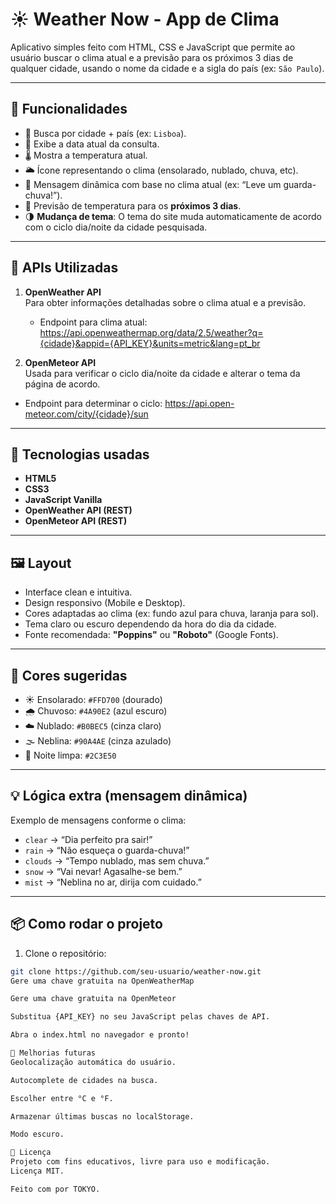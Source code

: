 # ☀️ Weather Now - App de Clima

Aplicativo simples feito com HTML, CSS e JavaScript que permite ao usuário buscar o clima atual e a previsão para os próximos 3 dias de qualquer cidade, usando o nome da cidade e a sigla do país (ex: `São Paulo`).

---

## 🧠 Funcionalidades

- 🔎 Busca por cidade + país (ex: `Lisboa`).
- 📅 Exibe a data atual da consulta.
- 🌡️ Mostra a temperatura atual.
- 🌥️ Ícone representando o clima (ensolarado, nublado, chuva, etc).
- 💬 Mensagem dinâmica com base no clima atual (ex: “Leve um guarda-chuva!”).
- 📆 Previsão de temperatura para os **próximos 3 dias**.
- 🌗 **Mudança de tema**: O tema do site muda automaticamente de acordo com o ciclo dia/noite da cidade pesquisada.

---

## 🔗 APIs Utilizadas

1. **OpenWeather API**  
   Para obter informações detalhadas sobre o clima atual e a previsão.
   - Endpoint para clima atual:
    https://api.openweathermap.org/data/2.5/weather?q={cidade}&appid={API_KEY}&units=metric&lang=pt_br

2. **OpenMeteor API**  
Usada para verificar o ciclo dia/noite da cidade e alterar o tema da página de acordo.
- Endpoint para determinar o ciclo:
https://api.open-meteor.com/city/{cidade}/sun


---

## 📂 Tecnologias usadas

- **HTML5**
- **CSS3**
- **JavaScript Vanilla**
- **OpenWeather API (REST)**
- **OpenMeteor API (REST)**

---

## 🖼️ Layout

- Interface clean e intuitiva.
- Design responsivo (Mobile e Desktop).
- Cores adaptadas ao clima (ex: fundo azul para chuva, laranja para sol).
- Tema claro ou escuro dependendo da hora do dia da cidade.
- Fonte recomendada: **"Poppins"** ou **"Roboto"** (Google Fonts).

---

## 🎨 Cores sugeridas

- ☀️ Ensolarado: `#FFD700` (dourado)
- 🌧️ Chuvoso: `#4A90E2` (azul escuro)
- ☁️ Nublado: `#B0BEC5` (cinza claro)
- 🌫️ Neblina: `#90A4AE` (cinza azulado)
- 🌙 Noite limpa: `#2C3E50`

---

## 💡 Lógica extra (mensagem dinâmica)

Exemplo de mensagens conforme o clima:

- `clear` → “Dia perfeito pra sair!”
- `rain` → “Não esqueça o guarda-chuva!”
- `clouds` → “Tempo nublado, mas sem chuva.”
- `snow` → “Vai nevar! Agasalhe-se bem.”
- `mist` → “Neblina no ar, dirija com cuidado.”

---

## 📦 Como rodar o projeto

1. Clone o repositório:
```bash
git clone https://github.com/seu-usuario/weather-now.git
Gere uma chave gratuita na OpenWeatherMap

Gere uma chave gratuita na OpenMeteor

Substitua {API_KEY} no seu JavaScript pelas chaves de API.

Abra o index.html no navegador e pronto!

🧰 Melhorias futuras
Geolocalização automática do usuário.

Autocomplete de cidades na busca.

Escolher entre °C e °F.

Armazenar últimas buscas no localStorage.

Modo escuro.

📄 Licença
Projeto com fins educativos, livre para uso e modificação.
Licença MIT.

Feito com por TOKYO.
